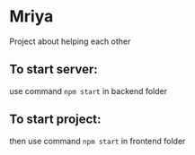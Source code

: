 # Mriya
Project about helping each other

## To start server:
use command `npm start` in backend folder

## To start project:
then use command `npm start` in frontend folder
